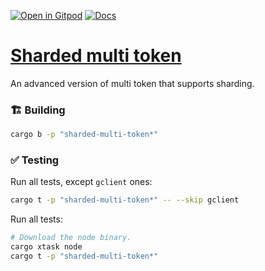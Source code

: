 [![Open in Gitpod](https://img.shields.io/badge/Open_in-Gitpod-white?logo=gitpod)](https://gitpod.io/#FOLDER=sharded-multi-token/https://github.com/gear-foundation/dapps)
[![Docs](https://img.shields.io/github/actions/workflow/status/gear-foundation/dapps/contracts.yml?logo=rust&label=docs)](https://dapps.gear.rs/sharded_multi_token_io)

# [Sharded multi token](https://wiki.gear-tech.io/docs/examples/gmt-1155)

An advanced version of multi token that supports sharding.

### 🏗️ Building

```sh
cargo b -p "sharded-multi-token*"
```

### ✅ Testing

Run all tests, except `gclient` ones:
```sh
cargo t -p "sharded-multi-token*" -- --skip gclient
```

Run all tests:
```sh
# Download the node binary.
cargo xtask node
cargo t -p "sharded-multi-token*"
```
